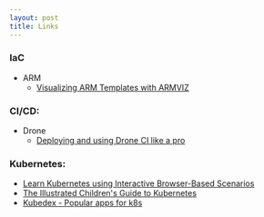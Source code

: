 ```yaml
---
layout: post
title: Links
---
```


### IaC
* ARM
  * [Visualizing ARM Templates with ARMVIZ](http://armviz.io/designer)

### CI/CD:
* Drone
  * [Deploying and using Drone CI like a pro](https://medium.com/prodopsio/how-i-helped-my-company-ship-features-10-times-faster-and-made-dev-and-ops-win-a758a83b530c)

### Kubernetes:

* [Learn Kubernetes using Interactive Browser-Based Scenarios](https://www.katacoda.com/courses/kubernetes)
* [The Illustrated Children's Guide to Kubernetes](https://www.youtube.com/watch?v=4ht22ReBjno)
* [Kubedex - Popular apps for k8s](https://kubedex.com/)
